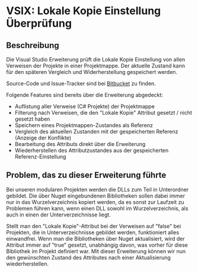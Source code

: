 # VSIX: Lokale Kopie Einstellung Überprüfung

## Beschreibung
Die Visual Studio Erweiterung prüft die Lokale Kopie Einstellung von allen Verweisen der Projekte in einer Projektmappe. Der aktuelle Zustand kann für den späteren Vergleich und Widerherstellung gespeichert werden.

Source-Code und Issue-Tracker sind bei [Bitbucket](http:bitbucket.org/WebDucer/reference-local-copy-check-extension) zu finden.

Folgende Features sind bereits über die Erweiterung abgedeckt:
- Auflistung aller Verweise (C# Projekte) der Projektmappe
- Filterung nach Verweisen, die den "Lokale Kopie" Attribut gesetzt / nicht gesetzt haben
- Speichern eines Projektmappen-Zustandes als Referenz
- Vergleich des aktuellen Zustanden mit der gespeicherten Referenz (Anzeige der Konflikte)
- Bearbeitung des Attributs direkt über die Erweiterung
- Wiederherstellen des Attributzustandes aus der gespeicherten Referenz-Einstellung

## Problem, das zu dieser Erweiterung führte

Bei unseren modularen Projekten werden die DLLs zum Teil in Unterordner gebildet. Die über Nuget eingebundenen Bibliotheken sollen dabei immer nur in das Wurzelverzeichnis kopiert werden, da es sonst zur Laufzeit zu Problemen führen kann, wenn einen DLL sowohl im Wurzelverzeichnis, als auch in einen der Unterverzeichnisse liegt.

Stellt man den "Lokale Kopie"-Attribut bei der Verweisen auf "false" bei Projekten, die in Unterverzeichnisse gebildet werden, funktioniert alles einwandfrei. Wenn man die Bibliotheken über Nuget aktualisiert, wird der Attribut immer auf "true" gesetzt, unabhängig davon, was vorher für diese Bibliothek im Projekt definiert war. Mit dieser Erweiterung können wir nun den gewünschten Zustand des Attributes nach einer Aktualisierung wiederherstellen.